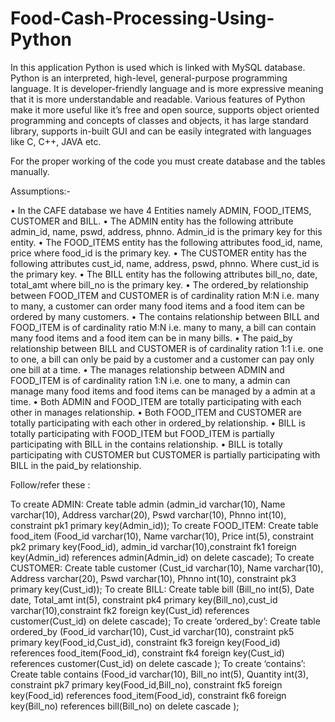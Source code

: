 # Food-Cash-Processing-Using-Python

In this application Python is used which is linked with MySQL database. Python is an interpreted, high-level, general-purpose programming language. It is developer-friendly language and is more expressive meaning that it is more understandable and readable. Various features of Python make it more useful like it’s free and open source, supports object oriented programming and concepts of classes and objects, it has large standard library, supports in-built GUI and can be easily integrated with languages like C, C++, JAVA etc.

For the proper working of the code you must create database and the tables manually.

Assumptions:-

•	In the CAFE database we have 4 Entities namely ADMIN, FOOD_ITEMS, CUSTOMER and BILL.
•	The ADMIN entity has the following attribute admin_id, name, pswd, address, phnno. Admin_id is the primary key for this entity.
•	The FOOD_ITEMS entity has the following attributes food_id, name, price where food_id is the primary key.
•	The CUSTOMER entity has the following attributes cust_id, name, address, pswd, phnno. Where cust_id is the primary key.
•	The BILL entity has the following attributes bill_no, date, total_amt where bill_no is the primary key.
•	The ordered_by relationship between FOOD_ITEM and CUSTOMER is of cardinality ration M:N i.e. many to many, a customer can order many food items and a food item can be ordered by     many customers.
•	The contains relationship between BILL and FOOD_ITEM is of cardinality ratio M:N i.e. many to many, a bill can contain many food items and a food item can be in many bills.
•	The paid_by relationship between BILL and CUSTOMER  is of cardinality ration 1:1 i.e. one to one, a bill can only be paid by a customer and a customer can pay only one bill at a time.
•	The manages relationship between ADMIN and FOOD_ITEM is of cardinality ration 1:N i.e. one to many, a admin can manage many food items and food items can be managed by a admin at a time.
•	Both ADMIN and FOOD_ITEM are totally participating with each other in manages relationship.
•	Both FOOD_ITEM and CUSTOMER are totally participating with each other in ordered_by relationship.
•	BILL is totally participating with FOOD_ITEM but FOOD_ITEM is partially participating with BILL in the contains relationship.
•	BILL is totally participating with CUSTOMER but CUSTOMER is partially participating with BILL in the paid_by relationship. 

Follow/refer these :

To create ADMIN:
Create table admin (admin_id varchar(10), Name varchar(10), Address varchar(20), Pswd varchar(10), Phnno int(10), constraint pk1 primary key(Admin_id));
To create FOOD_ITEM:
Create table food_item (Food_id varchar(10), Name varchar(10), Price int(5), constraint pk2 primary key(Food_id), admin_id varchar(10),constraint fk1 foreign key(Admin_id) references admin(Admin_id) on delete cascade);
To create CUSTOMER:
Create table customer (Cust_id varchar(10), Name varchar(10), Address varchar(20), Pswd varchar(10), Phnno int(10), constraint pk3 primary key(Cust_id));
To create BILL:
Create table bill (Bill_no int(5),  Date date, Total_amt int(5),  constraint pk4 primary key(Bill_no),cust_id varchar(10),constraint fk2 foreign key(Cust_id) references customer(Cust_id) on delete cascade);
To create ‘ordered_by’:
Create table ordered_by (Food_id varchar(10), Cust_id varchar(10), constraint pk5 primary key(Food_id,Cust_id), constraint fk3 foreign key(Food_id) references food_item(Food_id), constraint fk4 foreign key(Cust_id) references customer(Cust_id) on delete cascade );
To create ‘contains’:
Create table contains (Food_id varchar(10), Bill_no int(5), Quantity int(3), constraint pk7 primary key(Food_id,Bill_no), constraint fk5 foreign key(Food_id) references food_item(Food_id), constraint fk6 foreign key(Bill_no) references bill(Bill_no) on delete cascade );
